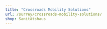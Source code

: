 ```yaml
---
title: "Crossroads Mobility Solutions"
url: /surrey/crossroads-mobility-solutions/
shop: Sanitätshaus
---
```

